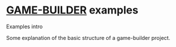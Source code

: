 # [GAME-BUILDER][game-builder] examples

Examples intro

Some explanation of the basic structure of a game-builder project.

[game-builder]: http://diegomarquez.github.io/game-builder